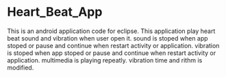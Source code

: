 # Heart_Beat_App
 This is an android application code for eclipse.
 This application play heart beat sound and vibration when user open it.
 sound is stoped when app stoped or pause and continue when restart activity or application.
 vibration is stoped when app stoped or pause and continue when restart activity or application.
 multimedia is playing repeatly.
 vibration time and rithm is modified.
